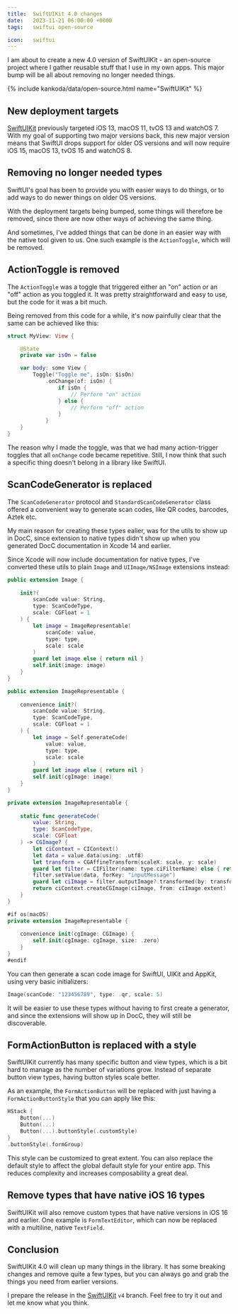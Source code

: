 ```yaml
---
title:  SwiftUIKit 4.0 changes
date:   2023-11-21 06:00:00 +0000
tags:   swiftui open-source

icon:   swiftui
---
```


I am about to create a new 4.0 version of SwiftUIKit - an open-source project where I gather reusable stuff that I use in my own apps. This major bump will be all about removing no longer needed things.

{% include kankoda/data/open-source.html name="SwiftUIKit" %}


## New deployment targets

[SwiftUIKit]({{project.url}}) previously targeted iOS 13, macOS 11, tvOS 13 and watchOS 7. With my goal of supporting two major versions back, this new major version means that SwiftUI drops support for older OS versions and will now require iOS 15, macOS 13, tvOS 15 and watchOS 8.


## Removing no longer needed types

SwiftUI's goal has been to provide you with easier ways to do things, or to add ways to do newer things on older OS versions. 

With the deployment targets being bumped, some things will therefore be removed, since there are now other ways of achieving the same thing.

And sometimes, I've added things that can be done in an easier way with the native tool given to us. One such example is the `ActionToggle`, which will be removed.


## ActionToggle is removed

The `ActionToggle` was a toggle that triggered either an "on" action or an "off" action as you toggled it. It was pretty straightforward and easy to use, but the code for it was a bit much.

Being removed from this code for a while, it's now painfully clear that the same can be achieved like this:

```swift
struct MyView: View {

    @State
    private var isOn = false

    var body: some View {
        Toggle("Toggle me", isOn: $isOn)
            .onChange(of: isOn) {
                if isOn {
                    // Perform "on" action
                } else {
                    // Perform "off" action
                }
            }
    }
}
```

The reason why I made the toggle, was that we had many action-trigger toggles that all `onChange` code became repetitive. Still, I now think that such a specific thing doesn't belong in a library like SwiftUI.


## ScanCodeGenerator is replaced

The `ScanCodeGenerator` protocol and `StandardScanCodeGenerator` class offered a convenient way to generate scan codes, like QR codes, barcodes, Aztek etc.

My main reason for creating these types ealier, was for the utils to show up in DocC, since extension to native types didn't show up when you generated DocC documentation in Xcode 14 and earlier. 

Since Xcode will now include documentation for native types, I've converted these utils to plain `Image` and `UIImage/NSImage` extensions instead:

```swift
public extension Image {
    
    init?(
        scanCode value: String,
        type: ScanCodeType,
        scale: CGFloat = 1
    ) {
        let image = ImageRepresentable(
            scanCode: value,
            type: type,
            scale: scale
        )
        guard let image else { return nil }
        self.init(image: image)
    }
}

public extension ImageRepresentable {
    
    convenience init?(
        scanCode value: String,
        type: ScanCodeType,
        scale: CGFloat = 1
    ) {
        let image = Self.generateCode(
            value: value,
            type: type,
            scale: scale
        )
        guard let image else { return nil }
        self.init(cgImage: image)
    }
}

private extension ImageRepresentable {
    
    static func generateCode(
        value: String,
        type: ScanCodeType,
        scale: CGFloat
    ) -> CGImage? {
        let ciContext = CIContext()
        let data = value.data(using: .utf8)
        let transform = CGAffineTransform(scaleX: scale, y: scale)
        guard let filter = CIFilter(name: type.ciFilterName) else { return nil }
        filter.setValue(data, forKey: "inputMessage")
        guard let ciImage = filter.outputImage?.transformed(by: transform) else { return nil }
        return ciContext.createCGImage(ciImage, from: ciImage.extent)
    }
}

#if os(macOS)
private extension ImageRepresentable {
    
    convenience init(cgImage: CGImage) {
        self.init(cgImage: cgImage, size: .zero)
    }
}
#endif
```

You can then generate a scan code image for SwiftUI, UIKit and AppKit, using very basic initializers:

```swift
Image(scanCode: "123456789", type: .qr, scale: 5)
```

It will be easier to use these types without having to first create a generator, and since the extensions will show up in DocC, they will still be discoverable.


## FormActionButton is replaced with a style

SwiftUIKit currently has many specific button and view types, which is a bit hard to manage as the number of variations grow. Instead of separate button view types, having button styles scale better.

As an example, the `FormActionButton` will be replaced with just having a `FormActionButtonStyle` that you can apply like this:

```swift
HStack {
    Button(...)
    Button(...)
    Button(...).buttonStyle(.customStyle)
}
.buttonStyle(.formGroup)
```

This style can be customized to great extent. You can also replace the default style to affect the global default style for your entire app. This reduces complexity and increases composability a great deal.


## Remove types that have native iOS 16 types

SwiftUIKit will also remove custom types that have native versions in iOS 16 and earlier. One example is `FormTextEditor`, which can now be replaced with a multiline, native `TextField`.


## Conclusion

SwiftUIKit 4.0 will clean up many things in the library. It has some breaking changes and remove quite a few types, but you can always go and grab the things you need from earlier versions.

I prepare the release in the [SwiftUIKit]({{project.url}}) `v4` branch. Feel free to try it out and let me know what you think.